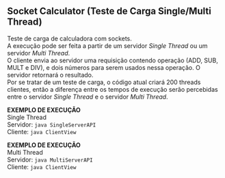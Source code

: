## Socket Calculator (Teste de Carga Single/Multi Thread)
Teste de carga de calculadora com sockets.<br>
A execução pode ser feita a partir de um servidor <i>Single Thread</i> ou um servidor <i>Multi Thread</i>.<br>
O cliente envia ao servidor uma requisição contendo operação (ADD, SUB, MULT e DIV), e dois números para serem usados nessa operação. O servidor retornará o resultado.<br>
Por se tratar de um teste de carga, o código atual criará 200 threads clientes, então a diferença entre os tempos de execução serão percebidas entre o servidor <i>Single Thread</i> e o servidor <i>Multi Thread</i>.

<p><b>EXEMPLO DE EXECUÇÃO</b><br>Single Thread<br>
Servidor: <code>java SingleServerAPI</code><br>
Cliente: <code>java ClientView</code></p>

<p><b>EXEMPLO DE EXECUÇÃO</b><br>Multi Thread<br>
Servidor: <code>java MultiServerAPI</code><br>
Cliente: <code>java ClientView</code></p>